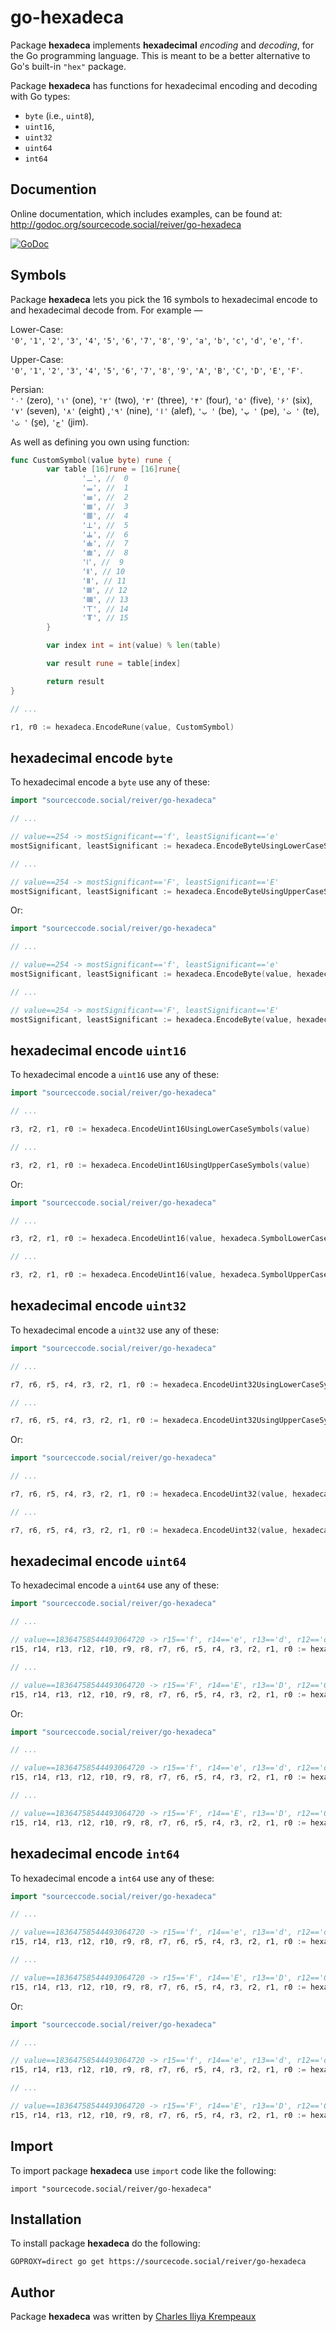 
# go-hexadeca

Package **hexadeca** implements **hexadecimal** _encoding_ and _decoding_, for the Go programming language.
This is meant to be a better alternative to Go's built-in `"hex"` package.

Package **hexadeca** has functions for hexadecimal encoding and decoding with Go types:
* `byte` (i.e., `uint8`),
* `uint16`,
* `uint32`
* `uint64`
* `int64`

## Documention

Online documentation, which includes examples, can be found at: http://godoc.org/sourcecode.social/reiver/go-hexadeca

[![GoDoc](https://godoc.org/sourcecode.social/reiver/go-hexadeca?status.svg)](https://godoc.org/sourcecode.social/reiver/go-hexadeca)

## Symbols

Package **hexadeca** lets you pick the 16 symbols to hexadecimal encode to and hexadecimal decode from.
For example —

Lower-Case:  
`'0'`, `'1'`, `'2'`, `'3'`, `'4'`, `'5'`, `'6'`, `'7'`, `'8'`, `'9'`, `'a'`, `'b'`, `'c'`, `'d'`, `'e'`, `'f'`.

Upper-Case:  
`'0'`, `'1'`, `'2'`, `'3'`, `'4'`, `'5'`, `'6'`, `'7'`, `'8'`, `'9'`, `'A'`, `'B'`, `'C'`, `'D'`, `'E'`, `'F'`.

Persian:  
`'۰'` (zero), `'۱'` (one), `'۲'` (two), `'۳'` (three), `'۴'` (four), `'۵'` (five), `'۶'` (six), `'۷'` (seven), `'۸'` (eight) ,`'۹'` (nine), `'ا'` (alef), `'ب '` (be), `'پ '` (pe), `'ت '` (te), `'ث '` (s̱e), `'ج'` (jim).

As well as defining you own using function:
```go
func CustomSymbol(value byte) rune {
        var table [16]rune = [16]rune{
                '𝍠', //  0
                '𝍡', //  1
                '𝍢', //  2
                '𝍣', //  3
                '𝍤', //  4
                '𝍥', //  5
                '𝍦', //  6
                '𝍧', //  7
                '𝍨', //  8
                '𝍩', //  9
                '𝍪', // 10
                '𝍫', // 11
                '𝍬', // 12
                '𝍭', // 13
                '𝍮', // 14
                '𝍯', // 15
        }

        var index int = int(value) % len(table)

        var result rune = table[index]

        return result
}

// ...

r1, r0 := hexadeca.EncodeRune(value, CustomSymbol)
```

## hexadecimal encode `byte`

To hexadecimal encode a `byte` use any of these:

```go
import "sourceccode.social/reiver/go-hexadeca"

// ...

// value==254 -> mostSignificant=='f', leastSignificant=='e'
mostSignificant, leastSignificant := hexadeca.EncodeByteUsingLowerCaseSymbols(value)

// ...

// value==254 -> mostSignificant=='F', leastSignificant=='E'
mostSignificant, leastSignificant := hexadeca.EncodeByteUsingUpperCaseSymbols(value)

```

Or:

```go
import "sourceccode.social/reiver/go-hexadeca"

// ...

// value==254 -> mostSignificant=='f', leastSignificant=='e'
mostSignificant, leastSignificant := hexadeca.EncodeByte(value, hexadeca.SymbolLowerCase)

// ...

// value==254 -> mostSignificant=='F', leastSignificant=='E'
mostSignificant, leastSignificant := hexadeca.EncodeByte(value, hexadeca.SymbolUpperCase)
```

## hexadecimal encode `uint16`

To hexadecimal encode a `uint16` use any of these:

```go
import "sourceccode.social/reiver/go-hexadeca"

// ...

r3, r2, r1, r0 := hexadeca.EncodeUint16UsingLowerCaseSymbols(value)

// ...

r3, r2, r1, r0 := hexadeca.EncodeUint16UsingUpperCaseSymbols(value)

```

Or:

```go
import "sourceccode.social/reiver/go-hexadeca"

// ...

r3, r2, r1, r0 := hexadeca.EncodeUint16(value, hexadeca.SymbolLowerCase)

// ...

r3, r2, r1, r0 := hexadeca.EncodeUint16(value, hexadeca.SymbolUpperCase)
```

## hexadecimal encode `uint32`

To hexadecimal encode a `uint32` use any of these:

```go
import "sourceccode.social/reiver/go-hexadeca"

// ...

r7, r6, r5, r4, r3, r2, r1, r0 := hexadeca.EncodeUint32UsingLowerCaseSymbols(value)

// ...

r7, r6, r5, r4, r3, r2, r1, r0 := hexadeca.EncodeUint32UsingUpperCaseSymbols(value)

```

Or:

```go
import "sourceccode.social/reiver/go-hexadeca"

// ...

r7, r6, r5, r4, r3, r2, r1, r0 := hexadeca.EncodeUint32(value, hexadeca.SymbolLowerCase)

// ...

r7, r6, r5, r4, r3, r2, r1, r0 := hexadeca.EncodeUint32(value, hexadeca.SymbolUpperCase)
```

## hexadecimal encode `uint64`

To hexadecimal encode a `uint64` use any of these:

```go
import "sourceccode.social/reiver/go-hexadeca"

// ...

// value==18364758544493064720 -> r15=='f', r14=='e', r13=='d', r12=='c', r11=='b', r10=='a', r9=='9', r8=='8', r7=='7', r6=='6', r5=='5', r4=='4', r3=='3', r2=='2', r1=='1', r0=='0'
r15, r14, r13, r12, r10, r9, r8, r7, r6, r5, r4, r3, r2, r1, r0 := hexadeca.EncodeUint64UsingLowerCaseSymbols(value)

// ...

// value==18364758544493064720 -> r15=='F', r14=='E', r13=='D', r12=='C', r11=='B', r10=='A', r9=='9', r8=='8', r7=='7', r6=='6', r5=='5', r4=='4', r3=='3', r2=='2', r1=='1', r0=='0'
r15, r14, r13, r12, r10, r9, r8, r7, r6, r5, r4, r3, r2, r1, r0 := hexadeca.EncodeUint64UsingUpperCaseSymbols(value)

```

Or:

```go
import "sourceccode.social/reiver/go-hexadeca"

// ...

// value==18364758544493064720 -> r15=='f', r14=='e', r13=='d', r12=='c', r11=='b', r10=='a', r9=='9', r8=='8', r7=='7', r6=='6', r5=='5', r4=='4', r3=='3', r2=='2', r1=='1', r0=='0'
r15, r14, r13, r12, r10, r9, r8, r7, r6, r5, r4, r3, r2, r1, r0 := hexadeca.EncodeUint64(value, hexadeca.SymbolLowerCase)

// ...

// value==18364758544493064720 -> r15=='F', r14=='E', r13=='D', r12=='C', r11=='B', r10=='A', r9=='9', r8=='8', r7=='7', r6=='6', r5=='5', r4=='4', r3=='3', r2=='2', r1=='1', r0=='0'
r15, r14, r13, r12, r10, r9, r8, r7, r6, r5, r4, r3, r2, r1, r0 := hexadeca.EncodeUint64(value, hexadeca.SymbolUpperCase)
```

## hexadecimal encode `int64`

To hexadecimal encode a `int64` use any of these:

```go
import "sourceccode.social/reiver/go-hexadeca"

// ...

// value==18364758544493064720 -> r15=='f', r14=='e', r13=='d', r12=='c', r11=='b', r10=='a', r9=='9', r8=='8', r7=='7', r6=='6', r5=='5', r4=='4', r3=='3', r2=='2', r1=='1', r0=='0'
r15, r14, r13, r12, r10, r9, r8, r7, r6, r5, r4, r3, r2, r1, r0 := hexadeca.EncodeInt64UsingLowerCaseSymbols(value)

// ...

// value==18364758544493064720 -> r15=='F', r14=='E', r13=='D', r12=='C', r11=='B', r10=='A', r9=='9', r8=='8', r7=='7', r6=='6', r5=='5', r4=='4', r3=='3', r2=='2', r1=='1', r0=='0'
r15, r14, r13, r12, r10, r9, r8, r7, r6, r5, r4, r3, r2, r1, r0 := hexadeca.EncodeInt64UsingUpperCaseSymbols(value)

```

Or:

```go
import "sourceccode.social/reiver/go-hexadeca"

// ...

// value==18364758544493064720 -> r15=='f', r14=='e', r13=='d', r12=='c', r11=='b', r10=='a', r9=='9', r8=='8', r7=='7', r6=='6', r5=='5', r4=='4', r3=='3', r2=='2', r1=='1', r0=='0'
r15, r14, r13, r12, r10, r9, r8, r7, r6, r5, r4, r3, r2, r1, r0 := hexadeca.EncodeInt64(value, hexadeca.SymbolLowerCase)

// ...

// value==18364758544493064720 -> r15=='F', r14=='E', r13=='D', r12=='C', r11=='B', r10=='A', r9=='9', r8=='8', r7=='7', r6=='6', r5=='5', r4=='4', r3=='3', r2=='2', r1=='1', r0=='0'
r15, r14, r13, r12, r10, r9, r8, r7, r6, r5, r4, r3, r2, r1, r0 := hexadeca.EncodeInt64(value, hexadeca.SymbolUpperCase)
```

## Import

To import package **hexadeca** use `import` code like the following:
```
import "sourcecode.social/reiver/go-hexadeca"
```

## Installation

To install package **hexadeca** do the following:
```
GOPROXY=direct go get https://sourcecode.social/reiver/go-hexadeca
```

## Author

Package **hexadeca** was written by [Charles Iliya Krempeaux](http://changelog.ca)
